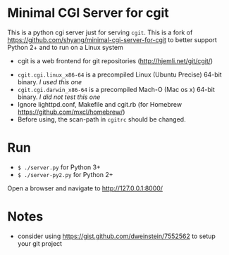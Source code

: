 Minimal CGI Server for cgit
===========================

This is a python cgi server just for serving `cgit`. 
This is a fork of https://github.com/shyang/minimal-cgi-server-for-cgit to better support Python 2+ and to run on a Linux system

- cgit is a web frontend for git repositories (http://hjemli.net/git/cgit/)

* `cgit.cgi.linux_x86-64` is a precompiled Linux (Ubuntu Precise) 64-bit binary. *I used this one*
* `cgit.cgi.darwin_x86-64` is a precompiled Mach-O (Mac os x) 64-bit binary. *I did not test this one*
* Ignore lighttpd.conf, Makefile and cgit.rb (for Homebrew https://github.com/mxcl/homebrew/)
* Before using, the scan-path in `cgitrc` should be changed.


Run
===
- `$ ./server.py` for Python 3+
- `$ ./server-py2.py` for Python 2+

Open a browser and navigate to http://127.0.0.1:8000/


Notes
=====
- consider using https://gist.github.com/dweinstein/7552562 to setup your git project

